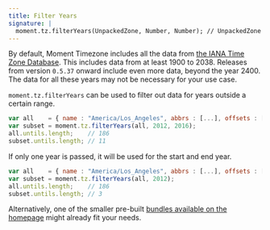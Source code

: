 ```yaml
---
title: Filter Years
signature: |
  moment.tz.filterYears(UnpackedZone, Number, Number); // UnpackedZone
---
```


By default, Moment Timezone includes all the data from
[the IANA Time Zone Database](https://www.iana.org/time-zones). This includes data
from at least 1900 to 2038. Releases from version `0.5.37` onward include even more data,
beyond the year 2400. The data for all these years may not be necessary for your use case.

`moment.tz.filterYears` can be used to filter out data for years outside a certain range.

<!-- skip-example -->

```js
var all    = { name : "America/Los_Angeles", abbrs : [...], offsets : [...] untils : [...]};
var subset = moment.tz.filterYears(all, 2012, 2016);
all.untils.length;    // 186
subset.untils.length; // 11
```

If only one year is passed, it will be used for the start and end year.

<!-- skip-example -->

```js
var all    = { name : "America/Los_Angeles", abbrs : [...], offsets : [...] untils : [...]};
var subset = moment.tz.filterYears(all, 2012);
all.untils.length;    // 186
subset.untils.length; // 3
```

Alternatively, one of the smaller pre-built [bundles available on the homepage](/timezone/) might
already fit your needs.
